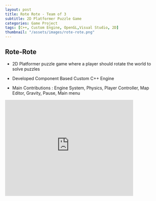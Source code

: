 ```yaml
---
layout: post
title: Rote Rote - Team of 3
subtitle: 2D Platformer Puzzle Game
categories: Game Project
tags: [C++, Custom Engine, OpenGL,Visual Studio, 2D]
thumbnail: "/assets/images/rote-rote.png"
---
```


## Rote-Rote
- 2D Platformer puzzle game where a player should rotate the world to solve puzzles

- Developed Component Based Custom C++ Engine

- Main Contributions : Engine System, Physics, Player Controller, Map Editor, Gravity, Pause, Main menu

<iframe width="420" height="315" src="https://www.youtube.com/embed/EcVEedi6ssY" frameborder="0" allowfullscreen></iframe>